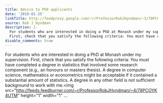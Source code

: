 ```yaml
---
title: Advice to PhD applicants
date: '2019-01-25'
linkTitle: http://feedproxy.google.com/~r/ProfessorRobJHyndman/~3/78PCOYK4UTM/
source: Rob J Hyndman
description: |-
  For students who are interested in doing a PhD at Monash under my supervision.
  First, check that you satisfy the following criteria: You must have completed a degree in statistics that involved some research component (e.g., an honours or masters thesis). A degree in computer science, mathematics or econometrics might be acceptable if it contained a substantial amount of statistics. A degree in any other field is not sufficient background to work with me.<img src="http://feeds.feedburner.com/~r/ProfessorRobJHyndman/~4/78PCOYK4UTM" height="1" width="1" ...
disable_comments: true
---
```

For students who are interested in doing a PhD at Monash under my supervision.
First, check that you satisfy the following criteria: You must have completed a degree in statistics that involved some research component (e.g., an honours or masters thesis). A degree in computer science, mathematics or econometrics might be acceptable if it contained a substantial amount of statistics. A degree in any other field is not sufficient background to work with me.<img src="http://feeds.feedburner.com/~r/ProfessorRobJHyndman/~4/78PCOYK4UTM" height="1" width="1" ...
